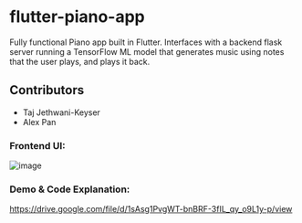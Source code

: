 # flutter-piano-app

Fully functional Piano app built in Flutter. Interfaces with a backend flask server running a TensorFlow ML model that generates music using notes that the user plays, and plays it back.

## Contributors

* Taj Jethwani-Keyser
* Alex Pan

### Frontend UI:

![image](https://github.com/alexp616/flutter-piano-app/assets/101936321/f4f42cc6-1c63-4a27-9c26-9175432f2d82)


### Demo & Code Explanation:
https://drive.google.com/file/d/1sAsg1PvgWT-bnBRF-3fIL_qy_o9L1y-p/view
